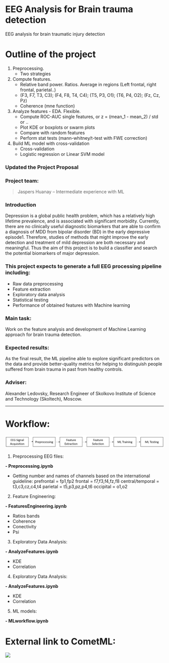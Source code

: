 # EEG Analysis for Brain trauma detection

EEG analysis for brain traumatic injury detection 

# Outline of the project

1. Preprocessing.
    * Two strategies
2. Compute features.
    * Relative band power. Ratios. Average in regions (Left frontal, right frontal, parietal..)
    * (F3, F7, T3, C3);     (F4, F8, T4, C4);   (T5, P3, O1);  (T6, P4, O2);  (Fz, Cz, Pz)
    * Coherence (mne function)
3. Analyze features - EDA. Flexible.
    * Compute ROC-AUC single features, or z = (mean_1 - mean_2) / std or ..
    * Plot KDE or boxplots or swarm plots
    * Compare with random features
    * Perform stat tests (mann-whitney/t-test with FWE correction)
4. Build ML model with cross-validation
    * Cross-validation
    * Logistic regression or Linear SVM model
    
    
### Updated the Project Proposal

### Project team:

> Jaspers Huanay – Intermediate experience with ML 

### Introduction

Depression is a global public health problem, which has a relatively high lifetime prevalence, and is associated with significant morbidity. Currently, there are no clinically useful diagnostic biomarkers that are able to confirm a diagnosis of MDD from bipolar disorder (BD) in the early depressive episode1. Therefore, studies of methods that might improve the early detection and treatment of mild depression are both necessary and meaningful. Thus the aim of this project is to build a classifier and search the potential biomarkers of major depression.

### This project expects to generate a full EEG processing pipeline including:

- Raw data preprocessing
- Feature extraction
- Exploratory data analysis
- Statistical testing
- Performance of obtained features with Machine learning 

### Main task:

Work on the feature analysis and development of Machine Learning approach for brain trauma detection.

### Expected results:

As the final result, the ML pipeline able to explore significant predictors on the data and provide better-quality metrics for helping to distinguish people suffered from brain trauma in past from healthy controls.

### Adviser:

Alexander Ledovsky, Research Engineer of Skolkovo Institute of Science and Technology (Skoltech), Moscow.
________________________________________________

# Workflow:

<img src="images/Workflow.jpg" alt="My cool logo"/>

1) Preprocessing EEG files:

**- Preprocessing.ipynb**

- Getting number and names of channels based on the international guideline:
prefrontal = fp1,fp2
frontal = f7,f3,f4,fz,f8
central/temporal = t3,c3,cz,c4,t4
parietal = t5,p3,pz,p4,t6
occipital = o1,o2


2) Feature Engineering:

**- FeaturesEngineering.ipynb**

- Ratios bands
- Coherence
- Conectivity
- Psi

3) Exploratory Data Analysis:

**- AnalyzeFeatures.ipynb**

- KDE
- Correlation

4) Exploratory Data Analysis:

**- AnalyzeFeatures.ipynb**

- KDE
- Correlation


5) ML models:

**- MLworkflow.ipynb**

# External link to CometML:
![](https://www.comet.ml/jwilliamn/brain-trauma/view/HlZluUnBh2b2Nq536NpoABz7e)
